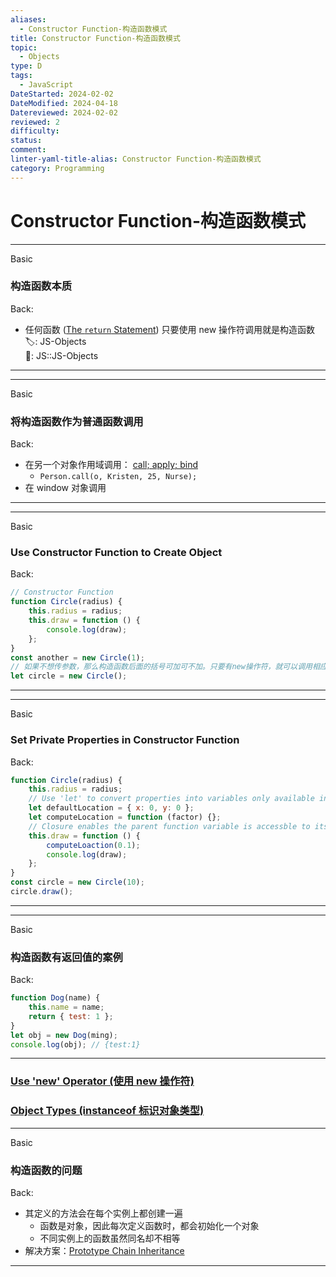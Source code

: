 ```yaml
---
aliases:
  - Constructor Function-构造函数模式
title: Constructor Function-构造函数模式
topic:
  - Objects
type: D
tags:
  - JavaScript
DateStarted: 2024-02-02
DateModified: 2024-04-18
Datereviewed: 2024-02-02
reviewed: 2
difficulty: 
status: 
comment: 
linter-yaml-title-alias: Constructor Function-构造函数模式
category: Programming
---
```


# Constructor Function-构造函数模式

---

Basic

### 构造函数本质

Back:

- 任何函数 ([The `return` Statement](The-return-Statement)) 只要使用 new 操作符调用就是构造函数  
🏷️: JS-Objects  
📌: JS::JS-Objects
<!--ID: 1706843828751-->

---

---

Basic

### 将构造函数作为普通函数调用

Back:

- 在另一个对象作用域调用： [call; apply; bind](call-apply-bind)
  - `Person.call(o, Kristen, 25, Nurse);`
- 在 window 对象调用
<!--ID: 1706843828762-->

---

---

Basic

### Use Constructor Function to Create Object

Back:

```js
// Constructor Function
function Circle(radius) {
	this.radius = radius;
	this.draw = function () {
		console.log(draw);
	};
}
const another = new Circle(1);
// 如果不想传参数，那么构造函数后面的括号可加可不加。只要有new操作符，就可以调用相应的构造函数
let circle = new Circle();
```

<!--ID: 1706843828772-->

---

---

Basic

### Set Private Properties in Constructor Function

Back:

```js
function Circle(radius) {
	this.radius = radius;
	// Use 'let' to convert properties into variables only available inside this scope
	let defaultLocation = { x: 0, y: 0 };
	let computeLocation = function (factor) {};
	// Closure enables the parent function variable is accessble to its child without 'this' keyword
	this.draw = function () {
		computeLoaction(0.1);
		console.log(draw);
	};
}
const circle = new Circle(10);
circle.draw();
```

<!--ID: 1706843828782-->

---

---

Basic

### 构造函数有返回值的案例

Back:

```js
function Dog(name) {
	this.name = name;
	return { test: 1 };
}
let obj = new Dog(ming);
console.log(obj); // {test:1}
```

<!--ID: 1706843828793-->

---

### [Use 'new' Operator (使用 new 操作符)](<../Use-'new'-Operator-(使用-new-操作符)>)

### [Object Types (instanceof 标识对象类型)](<../Object-Types-(instanceof-标识对象类型)>)

---

Basic

### 构造函数的问题

Back:

- 其定义的方法会在每个实例上都创建一遍
  - 函数是对象，因此每次定义函数时，都会初始化一个对象
  - 不同实例上的函数虽然同名却不相等
- 解决方案：[Prototype Chain Inheritance](Prototype-Chain-Inheritance)
<!--ID: 1706843828803-->

---
